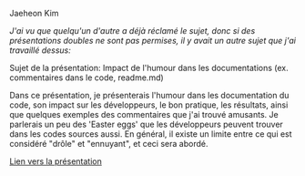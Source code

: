 Jaeheon Kim

*J'ai vu que quelqu'un d'autre a déjà réclamé le sujet, donc si des présentations doubles ne sont pas permises, il y avait un autre sujet que j'ai travaillé dessus:*

Sujet de la présentation: Impact de l'humour dans les documentations (ex. commentaires dans le code, readme.md)

Dans ce présentation, je présenterais l'humour dans les documentation du code, son impact sur les développeurs, le bon pratique, les résultats, ainsi que quelques exemples des commentaires que j'ai trouvé amusants. Je parlerais un peu des 'Easter eggs' que les développeurs peuvent trouver dans les codes sources aussi. En général, il existe un limite entre ce qui est considéré "drôle" et "ennuyant", et ceci sera abordé.

[Lien vers la présentation](https://docs.google.com/presentation/d/1NSPQ9OrAWOfoMvkyrhU-UluTDPx5R0NmfK2SrYayOzE/edit?usp=sharing)
